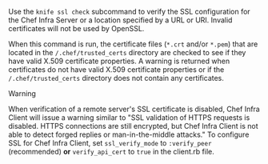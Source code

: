Use the `knife ssl check` subcommand to verify the SSL configuration for
the Chef Infra Server or a location specified by a URL or URI. Invalid
certificates will not be used by OpenSSL.

When this command is run, the certificate files (`*.crt` and/or `*.pem`)
that are located in the `/.chef/trusted_certs` directory are checked to
see if they have valid X.509 certificate properties. A warning is
returned when certificates do not have valid X.509 certificate
properties or if the `/.chef/trusted_certs` directory does not contain
any certificates.

<div class="admonition-warning">

<p class="admonition-warning-title">Warning</p>

<div class="admonition-warning-text">

When verification of a remote server's SSL certificate is disabled, Chef
Infra Client will issue a warning similar to "SSL validation of HTTPS
requests is disabled. HTTPS connections are still encrypted, but Chef
Infra Client is not able to detect forged replies or man-in-the-middle
attacks." To configure SSL for Chef Infra Client, set `ssl_verify_mode`
to `:verify_peer` (recommended) **or** `verify_api_cert` to `true` in
the client.rb file.

</div>

</div>